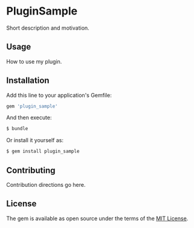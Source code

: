 # PluginSample
Short description and motivation.

## Usage
How to use my plugin.

## Installation
Add this line to your application's Gemfile:

```ruby
gem 'plugin_sample'
```

And then execute:
```bash
$ bundle
```

Or install it yourself as:
```bash
$ gem install plugin_sample
```

## Contributing
Contribution directions go here.

## License
The gem is available as open source under the terms of the [MIT License](https://opensource.org/licenses/MIT).
